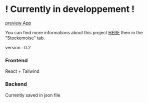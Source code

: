 # ! Currently in developpement !

[preview App](https://jblngithub.github.io/stockemoise/)

You can find more informations about this project [HERE](https://jblngithub.github.io/portfolio/) then in the "Stockemoise" tab.

version : 0.2

### Frontend

React + Tailwind

### Backend

Currently saved in json file